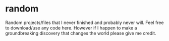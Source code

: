 # random
Random projects/files that I never finished and probably never will. Feel free to download/use any code here. However if I happen to make a groundbreaking discovery that changes the world please give me credit.
